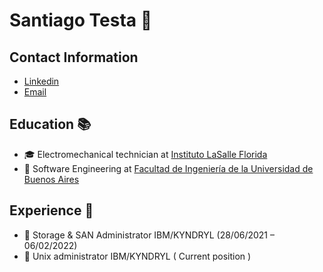 # Santiago Testa 🚧 
## Contact Information
* [ Linkedin ](https://www.linkedin.com/in/santiago-testa-01b4361b5/)
* [ Email ](stomtesta@gmail.com)

## Education 📚
* 🎓 Electromechanical technician at  [ Instituto LaSalle Florida ](https://maps.app.goo.gl/h7yq4hVvmmXyNdMB9)
* 🎯 Software Engineering at [ Facultad de Ingeniería de la Universidad de Buenos Aires ](https://maps.app.goo.gl/A3NYPHqLqPBqat2p7)

## Experience 🥇
* 💾 Storage & SAN Administrator IBM/KYNDRYL (28/06/2021 – 06/02/2022) 
* 🐧 Unix administrator IBM/KYNDRYL ( Current position )
